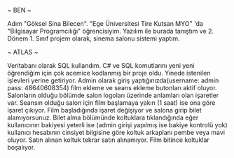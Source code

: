 ~ BEN ~

Adım "Göksel Sina Bilecen".
"Ege Üniversitesi Tire Kutsan MYO" 'da "Bilgisayar Programcılığı" öğrencisiyim.
Yazılım ile burada tanıştım ve 2. Dönem 1. Sınıf projem olarak, sinema salonu sistemi yaptım.


~ ATLAS ~

Veritabanı olarak SQL kullandım. C# ve SQL komutlarını yeni yeni öğrendiğim için
çok acemice kodlanmış bir proje oldu. Yinede istenilen işlevleri yerine getiriyor.
Admin olarak giriş yaptığınızda(username: admin pass: 48640608354) film ekleme ve
seans ekleme butonları aktif oluyor. Salonların olduğu bölümde salon logoları üzerinde
anlamları olan işaretler var. Seansın olduğu salon için film başlamaya yakın (1 saat) ise
ona göre işaret çıkıyor. Film başladığında işaret değişiyor ve salona girip bilet alamıyorsunuz.
Bilet alma bölümünde koltuklara tıklandığında eğer kullanıcının bakiyesi yeterli ise (admin girişi
yapılmış ise bakiye kontrolü yok) kullanıcı hesabının cinsiyet bilgisine göre koltuk arkaplanı
pembe veya mavi oluyor. Satın alınan koltuk tekrar satın alınamıyor. Film bitince koltuklar boşalıyor. 
